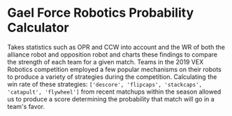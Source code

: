 # Gael Force Robotics Probability Calculator
Takes statistics such as OPR and CCW into account and the WR of both the alliance robot and opposition robot and charts these findings to compare the strength of each team for a given match. Teams in the 2019 VEX Robotics competition employed a few popular mechanisms on their robots to produce a variety of strategies during the competition. Calculating the win rate of these strategies:
`['descore', 'flipcaps', 'stackcaps', 'catapult', 'flywheel']`
from recent matchups within the season allowed us to produce a score determining the probability that match will go in a team's favor.
